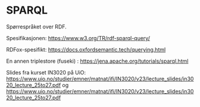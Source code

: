# SPARQL
Spørrespråket over RDF.

Spesifikasjonen: https://www.w3.org/TR/rdf-sparql-query/

RDFox-spesifikt: https://docs.oxfordsemantic.tech/querying.html

En annen triplestore (fuseki) : https://jena.apache.org/tutorials/sparql.html

Slides fra kurset IN3020 på UiO: https://www.uio.no/studier/emner/matnat/ifi/IN3020/v23/lecture_slides/in3020_lecture_25to27.pdf
og
https://www.uio.no/studier/emner/matnat/ifi/IN3020/v23/lecture_slides/in3020_lecture_25to27.pdf